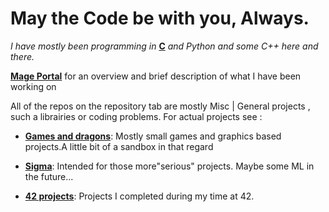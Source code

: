 # May the Code be with you, Always.

*I have mostly been programming in* **[C][6]** *and Python and some C++ here and there.*

**[Mage Portal][0]** for an overview and brief description of what I have been working on 

All of the repos on the repository tab are mostly Misc | General projects , such a librairies or coding problems. For actual projects see :

- **[Games and dragons][8]**: Mostly small games and graphics based projects.A little bit of a sandbox in that regard

- **[Sigma][10]**: Intended for those more"serious" projects. Maybe some ML in the future...

- **[42 projects][9]**: Projects I completed during my time at 42. 

[0]: https://github.com/FlavorlessQuark/Mage_Portal
[1]: https://github.com/FlavorlessQuark/Quantum_Vault
[2]: https://github.com/FlavorlessQuark/SDL_Tools
[3]: https://github.com/FlavorlessQuark/Math_Tools
[5]: https://github.com/FlavorlessQuark/Advent_of_Code
[4]: https://github.com/FlavorlessQuark/Task_Manager
[6]: https://github.com/FlavorlessQuark/C
[7]: https://github.com/FlavorlessQuark/Black_Hole
[8]: https://github.com/Games-and-dragons
[9]: https://github.com/42Curriculum
[10]: https://github.com/LumenNoctis
